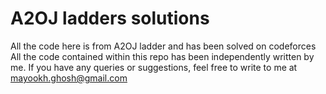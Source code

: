 # A2OJ ladders solutions 
All the code here is from A2OJ ladder and has been solved on codeforces
All the code contained within this repo has been independently written by me. 
If you have any queries or suggestions, feel free to write to me at mayookh.ghosh@gmail.com

